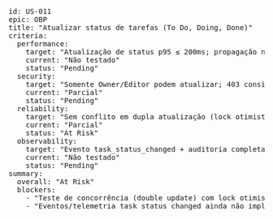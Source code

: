 <pre>
id: US-011
epic: OBP
title: "Atualizar status de tarefas (To Do, Doing, Done)"
criteria:
  performance:
    target: "Atualização de status p95 ≤ 200ms; propagação no board ≤ 1s"
    current: "Não testado"
    status: "Pending"
  security:
    target: "Somente Owner/Editor podem atualizar; 403 consistente para demais perfis"
    current: "Parcial"
    status: "Pending"
  reliability:
    target: "Sem conflito em dupla atualização (lock otimista/versionamento); histórico imutável"
    current: "Parcial"
    status: "At Risk"
  observability:
    target: "Evento task_status_changed + auditoria completa (quem/quando/de→para) com métricas"
    current: "Não testado"
    status: "Pending"
summary:
  overall: "At Risk"
  blockers:
    - "Teste de concorrência (double update) com lock otimista ausente (AC3)"
    - "Eventos/telemetria task_status_changed ainda não implementados"
</pre>

